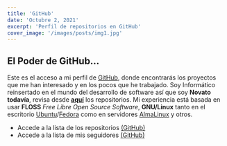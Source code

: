 ```yaml
---
title: 'GitHub'
date: 'Octubre 2, 2021'
excerpt: 'Perfil de repositorios en GitHub'
cover_image: '/images/posts/img1.jpg'
---
```

## El Poder de GitHub...
Este es el acceso a mi perfil de [GitHub](https://github.com/elgabo82), donde encontrarás los proyectos que me han interesado y en los pocos que he trabajado. Soy Informático reinsertado en el mundo del desarrollo de software así que soy **Novato todavía**, revisa desde **[aquí](/Github)** los repositorios. Mi experiencia está basada en usar **FLOSS**
_Free Libre Open Source Software_, **GNU/Linux** tanto en el escritorio [Ubuntu](https://www.ubuntu.com)/[Fedora](https://fedoraproject.org) como en servidores [AlmaLinux](https://www.almalinux.org) y otros.

* Accede a la lista de los repositorios [(GitHub)](/Github)
* Accede a la lista de mis seguidores [(GitHub)](/Github)

